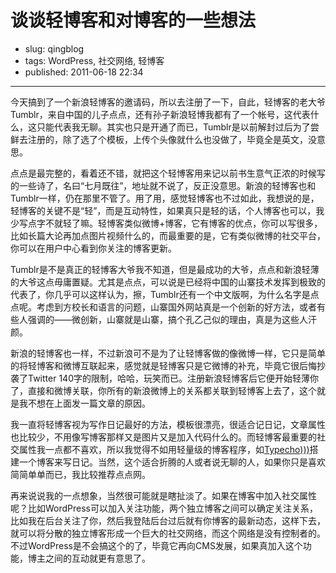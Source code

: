 # 谈谈轻博客和对博客的一些想法

- slug: qingblog
- tags: WordPress, 社交网络, 轻博客
- published: 2011-06-18 22:34

----------

今天搞到了一个新浪轻博客的邀请码，所以去注册了一下，自此，轻博客的老大爷Tumblr，来自中国的儿子点点，还有孙子新浪轻博我都有了一个帐号，这代表什么，这只能代表我无聊。其实也只是开通了而已，Tumblr是以前解封过后为了尝鲜去注册的，除了选了个模板，上传个头像就什么也没做了，毕竟全是英文，没意思。

点点是最完整的，看着还不错，就把这个轻博客用来记以前书生意气正浓的时候写的一些诗了，名曰“七月既往”，地址就不说了，反正没意思。新浪的轻博客也和Tumblr一样，仍在那里不管了。用了用，感觉轻博客也不过如此，我想说的是，轻博客的关键不是“轻”，而是互动特性，如果真只是轻的话，个人博客也可以，我少写点字不就轻了嘛。轻博客类似微博+博客，它有博客的优点，你可以写很多，比如长篇大论再加点图片视频什么的，而最重要的是，它有类似微博的社交平台，你可以在用户中心看到你关注的博客更新。

Tumblr是不是真正的轻博客大爷我不知道，但是最成功的大爷，点点和新浪轻薄的大爷这点毋庸置疑。尤其是点点，可以说是已经将中国的山寨技术发挥到极致的代表了，你几乎可以这样认为，擦，Tumblr还有一个中文版啊，为什么名字是点点呢。考虑到方校长和语言的问题，山寨国外网站真是一个创新的好方法，或者有些人强调的——微创新，山寨就是山寨，搞个孔乙己似的理由，真是为这些人汗颜。

新浪的轻博客也一样，不过新浪可不是为了让轻博客做的像微博一样，它只是简单的将轻博客和微博互联起来，感觉就是轻博客只是它微博的补充，毕竟它很后悔抄袭了Twitter 140字的限制，哈哈，玩笑而已。注册新浪轻博客后它便开始轻薄你了，直接和微博关联，你所有的新浪微博上的关系都关联到轻博客上去了，这个就是我不想在上面发一篇文章的原因。

我一直将轻博客视为写作日记最好的方法，模板很漂亮，很适合记日记，文章属性也比较少，不用像写博客那样又是图片又是加入代码什么的。而轻博客最重要的社交属性我一点都不喜欢，所以我觉得不如用轻量级的博客程序，如[Typecho)))](http://www.typecho.org/)搭建一个博客来写日记。当然，这个适合折腾的人或者说无聊的人，如果你只是喜欢简简单单而已，我比较推荐点点网。

再来说说我的一点想象，当然很可能就是瞎扯淡了。如果在博客中加入社交属性呢？比如WordPress可以加入关注功能，两个独立博客之间可以确定关注关系，比如我在后台关注了你，然后我登陆后台过后就有你博客的最新动态，这样下去，就可以将分散的独立博客形成一个巨大的社交网络，而这个网络是没有控制者的。不过WordPress是不会搞这个的了，毕竟它再向CMS发展，如果真加入这个功能，博主之间的互动就更有意思了。
